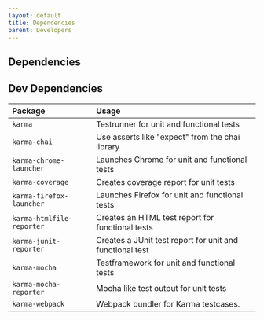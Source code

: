 ```yaml
---
layout: default
title: Dependencies
parent: Developers
---
```



## Dependencies

## Dev Dependencies

| Package                             | Usage                                                    |
|:------------------------------------|:---------------------------------------------------------|
| `karma`          | Testrunner for unit and functional tests                 |
| `karma-chai`           | Use asserts like "expect" from the chai library          |
| `karma-chrome-launcher`           | Launches Chrome for unit and functional tests            |
| `karma-coverage`           | Creates coverage report for unit tests                   |
| `karma-firefox-launcher`            | Launches Firefox for unit and functional tests           |
| `karma-htmlfile-reporter`            | Creates an HTML test report for functional tests         |
| `karma-junit-reporter`           | Creates a JUnit test report for unit and functional test |
| `karma-mocha`           | Testframework for unit and functional tests              |
| `karma-mocha-reporter`          | Mocha like test output for unit tests                    |
| `karma-webpack`            | Webpack bundler for Karma testcases.                     |
